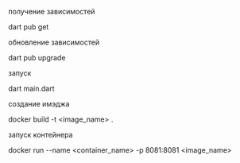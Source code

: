 получение зависимостей

dart pub get

обновление зависимостей

dart pub upgrade

запуск

dart main.dart

создание имэджа

docker build -t <image_name> .

запуск контейнера

docker run --name <container_name> -p 8081:8081 <image_name>
